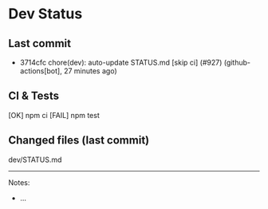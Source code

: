 # Dev Status

## Last commit
- 3714cfc chore(dev): auto-update STATUS.md [skip ci] (#927) (github-actions[bot], 27 minutes ago)
## CI & Tests
[OK] npm ci
[FAIL] npm test

## Changed files (last commit)
dev/STATUS.md

---
Notes:
- ...
